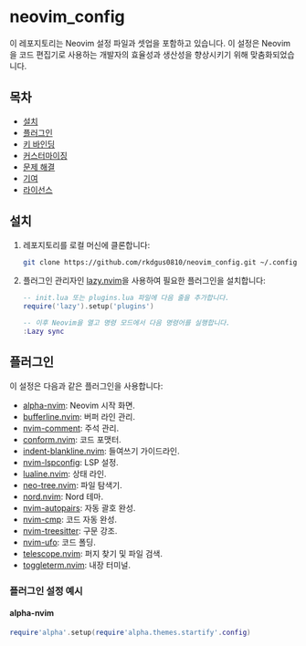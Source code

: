 # neovim_config

이 레포지토리는 Neovim 설정 파일과 셋업을 포함하고 있습니다. 이 설정은 Neovim을 코드 편집기로 사용하는 개발자의 효율성과 생산성을 향상시키기 위해 맞춤화되었습니다.

## 목차
- [설치](#설치)
- [플러그인](#플러그인)
- [키 바인딩](#키-바인딩)
- [커스터마이징](#커스터마이징)
- [문제 해결](#문제-해결)
- [기여](#기여)
- [라이선스](#라이선스)

## 설치

1. 레포지토리를 로컬 머신에 클론합니다:
    ```sh
    git clone https://github.com/rkdgus0810/neovim_config.git ~/.config/nvim
    ```

2. 플러그인 관리자인 [lazy.nvim](https://github.com/folke/lazy.nvim)을 사용하여 필요한 플러그인을 설치합니다:
    ```lua
    -- init.lua 또는 plugins.lua 파일에 다음 줄을 추가합니다.
    require('lazy').setup('plugins')

    -- 이후 Neovim을 열고 명령 모드에서 다음 명령어를 실행합니다.
    :Lazy sync
    ```

## 플러그인

이 설정은 다음과 같은 플러그인을 사용합니다:

- [alpha-nvim](https://github.com/goolord/alpha-nvim): Neovim 시작 화면.
- [bufferline.nvim](https://github.com/akinsho/bufferline.nvim): 버퍼 라인 관리.
- [nvim-comment](https://github.com/terrortylor/nvim-comment): 주석 관리.
- [conform.nvim](https://github.com/conform-nvim/conform.nvim): 코드 포맷터.
- [indent-blankline.nvim](https://github.com/lukas-reineke/indent-blankline.nvim): 들여쓰기 가이드라인.
- [nvim-lspconfig](https://github.com/neovim/nvim-lspconfig): LSP 설정.
- [lualine.nvim](https://github.com/nvim-lualine/lualine.nvim): 상태 라인.
- [neo-tree.nvim](https://github.com/nvim-neo-tree/neo-tree.nvim): 파일 탐색기.
- [nord.nvim](https://github.com/shaunsingh/nord.nvim): Nord 테마.
- [nvim-autopairs](https://github.com/windwp/nvim-autopairs): 자동 괄호 완성.
- [nvim-cmp](https://github.com/hrsh7th/nvim-cmp): 코드 자동 완성.
- [nvim-treesitter](https://github.com/nvim-treesitter/nvim-treesitter): 구문 강조.
- [nvim-ufo](https://github.com/kevinhwang91/nvim-ufo): 코드 폴딩.
- [telescope.nvim](https://github.com/nvim-telescope/telescope.nvim): 퍼지 찾기 및 파일 검색.
- [toggleterm.nvim](https://github.com/akinsho/toggleterm.nvim): 내장 터미널.

### 플러그인 설정 예시

#### alpha-nvim
```lua
require'alpha'.setup(require'alpha.themes.startify'.config)
